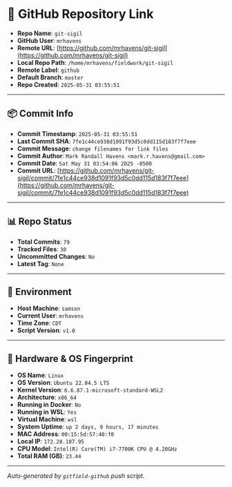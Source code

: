 # 🔗 GitHub Repository Link

- **Repo Name**: `git-sigil`
- **GitHub User**: `mrhavens`
- **Remote URL**: [https://github.com/mrhavens/git-sigil](https://github.com/mrhavens/git-sigil)
- **Local Repo Path**: `/home/mrhavens/fieldwork/git-sigil`
- **Remote Label**: `github`
- **Default Branch**: `master`
- **Repo Created**: `2025-05-31 03:55:51`

---

## 📦 Commit Info

- **Commit Timestamp**: `2025-05-31 03:55:51`
- **Last Commit SHA**: `7fe1c44ce938d1091f93d5c0dd115d183f7f7eee`
- **Commit Message**: `change filenames for link files`
- **Commit Author**: `Mark Randall Havens <mark.r.havens@gmail.com>`
- **Commit Date**: `Sat May 31 03:54:06 2025 -0500`
- **Commit URL**: [https://github.com/mrhavens/git-sigil/commit/7fe1c44ce938d1091f93d5c0dd115d183f7f7eee](https://github.com/mrhavens/git-sigil/commit/7fe1c44ce938d1091f93d5c0dd115d183f7f7eee)

---

## 📊 Repo Status

- **Total Commits**: `79`
- **Tracked Files**: `30`
- **Uncommitted Changes**: `No`
- **Latest Tag**: `None`

---

## 🧭 Environment

- **Host Machine**: `samson`
- **Current User**: `mrhavens`
- **Time Zone**: `CDT`
- **Script Version**: `v1.0`

---

## 🧬 Hardware & OS Fingerprint

- **OS Name**: `Linux`
- **OS Version**: `Ubuntu 22.04.5 LTS`
- **Kernel Version**: `6.6.87.1-microsoft-standard-WSL2`
- **Architecture**: `x86_64`
- **Running in Docker**: `No`
- **Running in WSL**: `Yes`
- **Virtual Machine**: `wsl`
- **System Uptime**: `up 2 days, 9 hours, 17 minutes`
- **MAC Address**: `00:15:5d:57:40:f0`
- **Local IP**: `172.28.107.95`
- **CPU Model**: `Intel(R) Core(TM) i7-7700K CPU @ 4.20GHz`
- **Total RAM (GB)**: `23.44`

---

_Auto-generated by `gitfield-github` push script._
